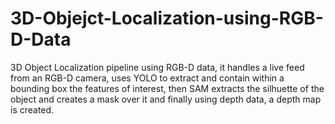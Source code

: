 # 3D-Objejct-Localization-using-RGB-D-Data
3D Object Localization pipeline using RGB-D data, it handles a live feed from an RGB-D camera, uses YOLO to extract and contain within a bounding box the features of interest, then SAM extracts the silhuette of the object and creates a mask over it and finally using depth data, a depth map is created.
